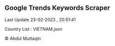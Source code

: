 

## Google Trends Keywords Scraper 
 
Last Update 23-02-2023 , 20:51:41

Country List :
VIETNAM.json



© Abdul Muttaqin 
